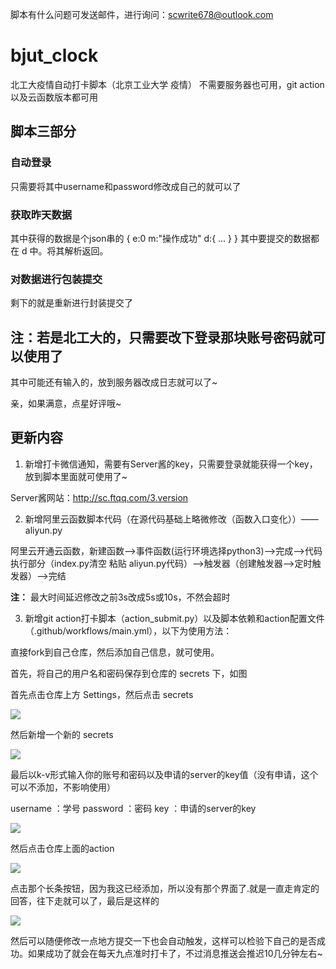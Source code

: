 脚本有什么问题可发送邮件，进行询问：scwrite678@outlook.com

# bjut_clock

北工大疫情自动打卡脚本（北京工业大学  疫情）
不需要服务器也可用，git action以及云函数版本都可用



## 脚本三部分

### 自动登录

只需要将其中username和password修改成自己的就可以了

### 获取昨天数据

其中获得的数据是个json串的
    {
        e:0
        m:"操作成功"
        d:{
        ...
        }
    }
其中要提交的数据都在 d 中。将其解析返回。

### 对数据进行包装提交

剩下的就是重新进行封装提交了

## 注：若是北工大的，只需要改下登录那块账号密码就可以使用了

其中可能还有输入的，放到服务器改成日志就可以了~

亲，如果满意，点星好评哦~


## 更新内容

1. 新增打卡微信通知，需要有Server酱的key，只需要登录就能获得一个key，放到脚本里面就可使用了~

Server酱网站：http://sc.ftqq.com/3.version

2. 新增阿里云函数脚本代码（在源代码基础上略微修改（函数入口变化））——aliyun.py

阿里云开通云函数，新建函数-->事件函数(运行环境选择python3)-->完成-->代码执行部分（index.py清空 粘贴 aliyun.py代码）-->触发器（创建触发器-->定时触发器）-->完结

**注：** 最大时间延迟修改之前3s改成5s或10s，不然会超时


3. 新增git action打卡脚本（action_submit.py）以及脚本依赖和action配置文件（.github/workflows/main.yml），以下为使用方法：

直接fork到自己仓库，然后添加自己信息，就可使用。

首先，将自己的用户名和密码保存到仓库的 secrets 下，如图

首先点击仓库上方 Settings，然后点击 secrets

![](https://github.com/Swenchao/bjut_clock/blob/master/images/1.png)

然后新增一个新的 secrets

![](https://github.com/Swenchao/bjut_clock/blob/master/images/2.png)

最后以k-v形式输入你的账号和密码以及申请的server的key值（没有申请，这个可以不添加，不影响使用）

username ：学号
password ：密码
key ：申请的server的key

![](https://github.com/Swenchao/bjut_clock/blob/master/images/3.png)

然后点击仓库上面的action

![](https://github.com/Swenchao/bjut_clock/blob/master/images/5.png)

点击那个长条按钮，因为我这已经添加，所以没有那个界面了.就是一直走肯定的回答，往下走就可以了，最后是这样的

![](https://github.com/Swenchao/bjut_clock/blob/master/images/4.png)

然后可以随便修改一点地方提交一下也会自动触发，这样可以检验下自己的是否成功。如果成功了就会在每天九点准时打卡了，不过消息推送会推迟10几分钟左右~

